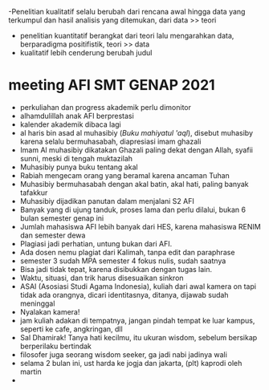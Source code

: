 -Penelitian kualitatif selalu berubah dari rencana awal hingga data yang terkumpul dan hasil analisis yang ditemukan, dari data >> teori
- penelitian kuantitatif berangkat dari teori lalu mengarahkan data, berparadigma positifistik, teori >> data
- kualitatif lebih cenderung berubah judul

# meeting AFI SMT GENAP 2021
- perkuliahan dan progress akademik perlu dimonitor
- alhamdulillah anak AFI berprestasi
- kalender akademik dibaca lagi
- al haris bin asad al muhasibiy (*Buku mahiyatul 'aql*), disebut muhasiby karena selalu bermuhasabah, diapresiasi imam ghazali
- Imam Al muhasibiy dikatakan Ghazali paling dekat dengan Allah, syafii sunni, meski di tengah muktazilah
- Muhasibiy punya buku tentang akal
- Rabiah mengecam orang yang beramal karena ancaman Tuhan
- Muhasibiy bermuhasabah dengan akal batin, akal hati, paling banyak tafakkur
- Muhasibiy dijadikan panutan dalam menjalani S2 AFI
- Banyak yang di ujung tanduk, proses lama dan perlu dilalui, bukan 6 bulan semester genap ini
- Jumlah mahasiswa AFI lebih banyak dari HES, karena mahasiswa RENIM dan semester dewa
- Plagiasi jadi perhatian, untung bukan dari AFI.
- Ada dosen nemu plagiat dari Kalimah, tanpa edit dan paraphrase
- semester 3 sudah MPA semester 4 fokus nulis, sudah saatnya
- Bisa jadi tidak tepat, karena disibukkan dengan tugas lain.
- Waktu, situasi, dan trik harus disesuaikan sinkron
- ASAI (Asosiasi Studi Agama Indonesia), kuliah dari awal kamera on tapi tidak ada orangnya, dicari identitasnya, ditanya, dijawab sudah meninggal
- Nyalakan kamera!
- jam kuliah adakan di tempatnya, jangan pindah tempat ke luar kampus, seperti ke cafe, angkringan, dll
- Sal Dhamirak! Tanya hati kecilmu, itu ukuran wisdom, sebelum bersikap berperilaku bertindak
- filosofer juga seorang wisdom seeker, ga jadi nabi jadinya wali
- selama 2 bulan ini, ust harda ke jogja dan jakarta, (plt) kaprodi oleh martin
- 